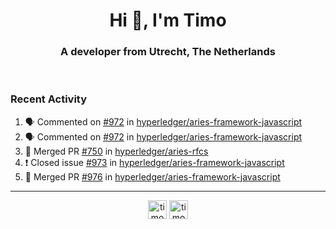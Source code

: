 <h1 align="center">Hi 👋, I'm Timo</h1>
<h3 align="center">A developer from Utrecht, The Netherlands</h3>
<br/>
<!-- https://github.com/rahuldkjain/github-profile-readme-generator --!>

<!--  <p align="left"><img src="https://github-readme-stats.vercel.app/api?username=timoglastra&show_icons=true&count_private=true&" alt="timoglastra" /></p> --!>

<!--
Github language stats
<p align="left"><img src="https://github-readme-stats.vercel.app/api/top-langs/?username=timoglastra&layout=compact" alt="timoglastra" /><p>
-->

<!-- Codestats language stats -->
<!-- <p align="left"><img src="https://codestats-readme.vercel.app/api/top-langs/?username=timoglastra&layout=compact&language_count=12" alt="timoglastra" /><p>    --!>
  
<h3>Recent Activity</h3>

<!--START_SECTION:activity-->
1. 🗣 Commented on [#972](https://github.com/hyperledger/aries-framework-javascript/issues/972) in [hyperledger/aries-framework-javascript](https://github.com/hyperledger/aries-framework-javascript)
2. 🗣 Commented on [#972](https://github.com/hyperledger/aries-framework-javascript/issues/972) in [hyperledger/aries-framework-javascript](https://github.com/hyperledger/aries-framework-javascript)
3. 🎉 Merged PR [#750](https://github.com/hyperledger/aries-rfcs/pull/750) in [hyperledger/aries-rfcs](https://github.com/hyperledger/aries-rfcs)
4. ❗️ Closed issue [#973](https://github.com/hyperledger/aries-framework-javascript/issues/973) in [hyperledger/aries-framework-javascript](https://github.com/hyperledger/aries-framework-javascript)
5. 🎉 Merged PR [#976](https://github.com/hyperledger/aries-framework-javascript/pull/976) in [hyperledger/aries-framework-javascript](https://github.com/hyperledger/aries-framework-javascript)
<!--END_SECTION:activity-->

---

<p align="center">
<a href="https://twitter.com/timoglastra" target="blank"><img align="center" src="https://cdn.jsdelivr.net/npm/simple-icons@3.0.1/icons/twitter.svg" alt="timoglastra" height="30" width="30" /></a>
<a href="https://linkedin.com/in/timoglastra" target="blank"><img align="center" src="https://cdn.jsdelivr.net/npm/simple-icons@3.0.1/icons/linkedin.svg" alt="timoglastra" height="30" width="30" /></a>
</p>




